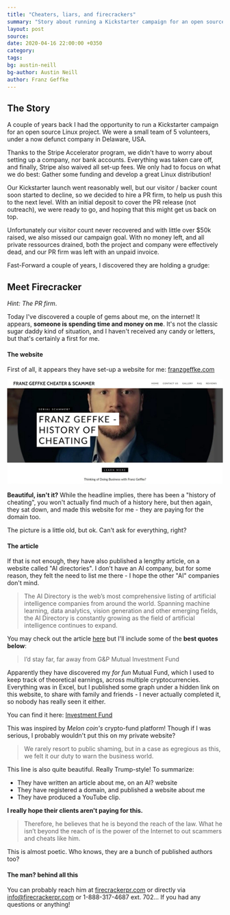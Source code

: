 ```yaml
---
title: "Cheaters, liars, and firecrackers"
summary: "Story about running a Kickstarter campaign for an open source Linux project, hiring a PR firm that created fake websites and articles instead of legitimate promotion."
layout: post
source:
date: 2020-04-16 22:00:00 +0350
category:
tags:
bg: austin-neill
bg-author: Austin Neill
author: Franz Geffke
---
```


## The Story

A couple of years back I had the opportunity to run a Kickstarter campaign for an open source Linux project. We were a small team of 5 volunteers, under a now defunct company in Delaware, USA.

Thanks to the Stripe Accelerator program, we didn't have to worry about setting up a company, nor bank accounts. Everything was taken care off, and finally, Stripe also waived all set-up fees. We only had to focus on what we do best: Gather some funding and develop a great Linux distribution!

Our Kickstarter launch went reasonably well, but our visitor / backer count soon started to decline, so we decided to hire a PR firm, to help us push this to the next level. With an initial deposit to cover the PR release (not outreach), we were ready to go, and hoping that this might get us back on top.

Unfortunately our visitor count never recovered and with little over $50k raised, we also missed our campaign goal. With no money left, and all private ressources drained, both the project and company were effectively dead, and our PR firm was left with an unpaid invoice.

Fast-Forward a couple of years, I discovered they are holding a grudge:

## Meet Firecracker

_Hint: The PR firm_.

Today I've discovered a couple of gems about me, on the internet! It appears, **someone is spending time and money on me**. It's not the classic sugar daddy kind of situation, and I haven't received any candy or letters, but that's certainly a first for me.

#### The website

First of all, it appears they have set-up a website for me: <a rel="nofollow" target="_blank" href="https://franzgeffke.com/">franzgeffke.com</a>

<img src="/assets/images/blog/cheaters-liars-and-firecrackers.jpg">

**Beautiful, isn't it?** While the headline implies, there has been a "history of cheating", you won't actually find much of a history here, but then again, they sat down, and made this website for me - they are paying for the domain too.

The picture is a little old, but ok. Can't ask for everything, right?

#### The article

If that is not enough, they have also published a lengthy article, on a website called "AI directories". I don't have an AI company, but for some reason, they felt the need to list me there - I hope the other "AI" companies don't mind.

> The AI Directory is the web’s most comprehensive listing of artificial intelligence companies from around the world. Spanning machine learning, data analytics, vision generation and other emerging fields, the AI Directory is constantly growing as the field of artificial intelligence continues to expand.

You may check out the article <a rel="nofollow" target="_blank" href="https://www.aidirectory.org/scammed-cheated-franz-geffke-ceo-panther-mpc-dkkma-limited/">here</a> but I'll include some of the **best quotes below**:

> I’d stay far, far away from G&P Mutual Investment Fund

Apparently they have discovered my _for fun_ Mutual Fund, which I used to keep track of theoretical earnings, across multiple cryptocurrencies. Everything was in Excel, but I published some graph under a hidden link on this website, to share with family and friends - I never actually completed it, so nobody has really seen it either.

You can find it here: [Investment Fund](/mutual-investment-fund/)

This was inspired by _Melon coin's_ crypto-fund platform! Though if I was serious, I probably wouldn't put this on my private website?

> We rarely resort to public shaming, but in a case as egregious as this, we felt it our duty to warn the business world.

This line is also quite beautiful. Really Trump-style! To summarize:

- They have written an article about me, on an AI? website
- They have registered a domain, and published a website about me
- They have produced a YouTube clip.

**I really hope their clients aren't paying for this.**

> Therefore, he believes that he is beyond the reach of the law. What he isn’t beyond the reach of is the power of the Internet to out scammers and cheats like him.

This is almost poetic. Who knows, they are a bunch of published authors too?

#### The man? behind all this

You can probably reach him at <a rel="nofollow" target="_blank" href="https://www.firecrackerpr.com/">firecrackerpr.com</a> or directly via [info@firecrackerpr.com](info@firecrackerpr.com) or 1-888-317-4687 ext. 702... If you had any questions or anything!
